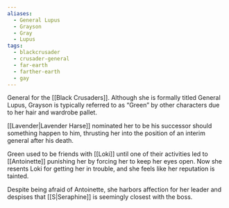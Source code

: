 ```yaml
---
aliases:
  - General Lupus
  - Grayson
  - Gray
  - Lupus
tags:
  - blackcrusader
  - crusader-general
  - far-earth
  - farther-earth
  - gay
---
```

General for the [[Black Crusaders]]. Although she is formally titled General Lupus, Grayson is typically referred to as “Green” by other characters due to her hair and wardrobe pallet. 

[[Lavender|Lavender Harse]] nominated her to be his successor should something happen to him, thrusting her into the position of an interim general after his death.

Green used to be friends with [[Loki]] until one of their activities led to [[Antoinette]] punishing her by forcing her to keep her eyes open. Now she resents Loki for getting her in trouble, and she feels like her reputation is tainted. 

Despite being afraid of Antoinette, she harbors affection for her leader and despises that [[S|Seraphine]] is seemingly closest with the boss.